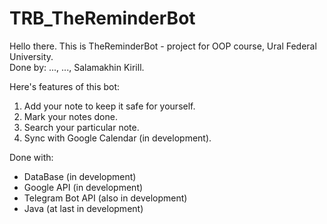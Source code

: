 # TRB_TheReminderBot
Hello there. This is TheReminderBot - project for OOP course, Ural Federal University.  
Done by: ..., ..., Salamakhin Kirill.

Here's features of this bot:
1) Add your note to keep it safe for yourself.
2) Mark your notes done.
3) Search your particular note.
4) Sync with Google Calendar (in development).

Done with:  
- DataBase (in development)
- Google API (in development)
- Telegram Bot API (also in development)
- Java (at last in development)

